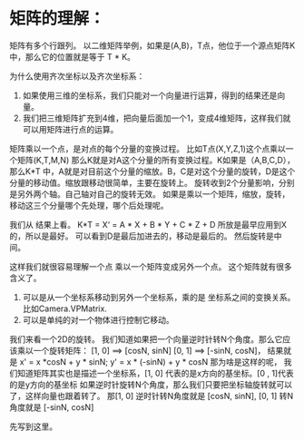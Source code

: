 # 矩阵的理解：

矩阵有多个行跟列。
以二维矩阵举例，如果是(A,B)，T点，他位于一个源点矩阵K中，那么它的位置就是等于 T * K。


为什么使用齐次坐标以及齐次坐标系：
1. 如果使用三维的坐标系，我们只能对一个向量进行运算，得到的结果还是向量。
2. 我们把三维矩阵扩充到4维，把向量后面加一个1，变成4维矩阵，这样我们就可以用矩阵进行点的运算。

矩阵乘以一个点，是对点的每个分量的变换过程。
比如T点(X,Y,Z,1)这个点乘以一个矩阵(K,T,M,N) 那么K就是对A这个分量的所有变换过程。K如果是（A,B,C,D），那么K*T 中，A就是对目前这个分量的缩放。B，C是对这个分量的旋转，D是这个分量的移动值。缩放跟移动很简单，主要在旋转上。
旋转收到2个分量影响，分别是另外两个轴。自己轴对自己的旋转无效。
如果是乘以一个矩阵，缩放，旋转，移动这三个分量哪个先处理，哪个后处理呢。

我们从 结果上看。
K*T = X‘ = A * X + B * Y + C * Z + D 
所放是最早应用到X的，所以是最好。
可以看到D是最后加进去的，移动是最后的。
然后旋转是中间。

这样我们就很容易理解一个点 乘以一个矩阵变成另外一个点。
这个矩阵就有很多含义了。
1. 可以是从一个坐标系移动到另外一个坐标系，乘的是 坐标系之间的变换关系。比如Camera.VPMatrix.
2. 可以是单纯的对一个物体进行控制它移动。



我们来看一个2D的旋转。
我们知道如果把一个向量逆时针转N个角度。那么它应该乘以一个旋转矩阵：
[1, 0] ==> [cosN, sinN]
[0, 1] ==> [-sinN, cosN]， 结果就是 x' = x *cosN + y * sinN; y' = x * (-sinN) + y * cosN
那为啥是这样的呢，
我们知道矩阵其实也是描述一个坐标系，[1, 0] 代表的是x方向的基坐标。[0 , 1]代表的是y方向的基坐标
如果逆时针旋转N个角度，那么我们只要把坐标轴旋转就可以了，这样向量也跟着转了。
那[1, 0] 逆时针转N角度就是  [cosN, sinN], [0, 1] 转N角度就是 [-sinN, cosN]

先写到这里。

